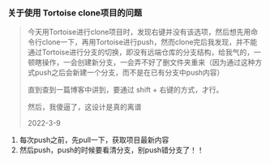 ### 关于使用 Tortoise clone项目的问题

> ​        今天用Tortoise进行clone项目时，发现右键并没有该选项，然后想先用命令行clone一下，再用Tortoise进行push，然而clone完后我发现，并不能通过Tortoise进行分支的切换，即没有远端仓库的分支结构，给我气的，一顿瞎操作，一会创建新分支，一会弄不好了删文件夹重来（因为通过这种方式push之后会新建一个分支，而不是在已有分支中push内容）
>
> 直到查到一篇博客中讲到，要通过 shift + 右键的方式，才行。
>
> 然后，我傻逼了，这设计是真的离谱 
>
> 2022-3-9

1. 每次push之前，先pull一下，获取项目最新内容
2. 然后push，push的时候要看清分支，别push错分支了！！

